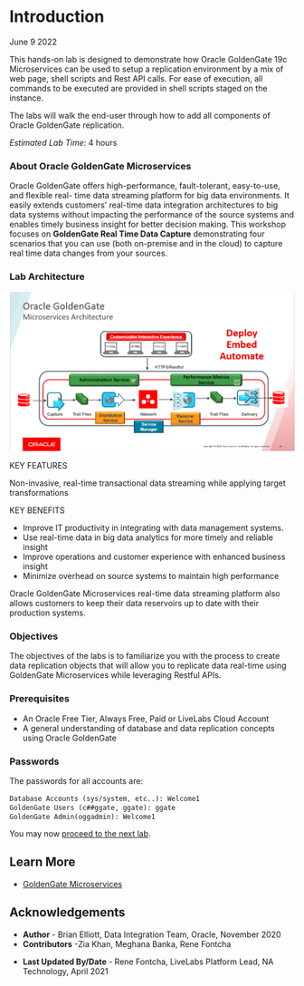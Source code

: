 # Introduction
June 9 2022

This hands-on lab is designed to demonstrate how Oracle GoldenGate 19c Microservices can be used to setup a replication environment by a mix of web page, shell scripts and Rest API calls.  For ease of execution, all commands to be executed are provided in shell scripts staged on the instance.

The labs will walk the end-user through how to add all components of Oracle GoldenGate replication.

*Estimated Lab Time*: 4 hours

### About Oracle GoldenGate Microservices
Oracle GoldenGate offers high-performance, fault-tolerant, easy-to-use, and flexible real- time data streaming platform for big data environments. It easily extends customers’ real-time data integration architectures to big data systems without impacting the performance of the source systems and enables timely business insight for better decision making. This workshop focuses on **GoldenGate Real Time Data Capture** demonstrating four scenarios that you can use (both on-premise and in the cloud) to capture real time data changes from your sources.

### Lab Architecture
![](./images/ggmicroservicesarchitecture.png " ")

KEY FEATURES

Non-invasive, real-time transactional data streaming while applying target transformations

KEY BENEFITS

- Improve IT productivity in integrating with data management systems.
- Use real-time data in big data analytics for more timely and reliable insight
- Improve operations and customer experience with enhanced business insight
- Minimize overhead on source systems to maintain high performance

Oracle GoldenGate Microservices real-time data streaming platform also allows customers to keep their data reservoirs up to date with their production systems.

### Objectives
The objectives of the labs is to familiarize you with the process to create data replication objects that will allow you to replicate data real-time using GoldenGate Microservices while leveraging Restful APIs.

### Prerequisites
* An Oracle Free Tier, Always Free, Paid or LiveLabs Cloud Account
* A general understanding of database and data replication concepts using Oracle GoldenGate

### Passwords

The passwords for all accounts are:

```
Database Accounts (sys/system, etc..): Welcome1
GoldenGate Users (c##ggate, ggate): ggate
GoldenGate Admin(oggadmin): Welcome1
```  

You may now [proceed to the next lab](#next).

## Learn More

* [GoldenGate Microservices](https://docs.oracle.com/en/middleware/goldengate/core/19.1/understanding/getting-started-oracle-goldengate.html#GUID-F317FD3B-5078-47BA-A4EC-8A138C36BD59)

## Acknowledgements
* **Author** - Brian Elliott, Data Integration Team, Oracle, November 2020
* **Contributors** -Zia Khan, Meghana Banka, Rene Fontcha
- **Last Updated By/Date** - Rene Fontcha, LiveLabs Platform Lead, NA Technology, April 2021
